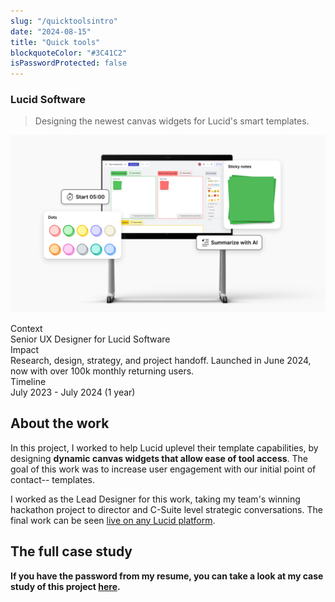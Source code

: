 ```yaml
---
slug: "/quicktoolsintro"
date: "2024-08-15"
title: "Quick tools"
blockquoteColor: "#3C41C2"
isPasswordProtected: false
---
```


### Lucid Software
> Designing the newest canvas widgets for Lucid's smart templates. 

![Hero image of quick tools](../src/images/quicktools/Splash.png)

<div class="info-container">
    <div class="info-block">
        <div class="info-title">Context</div>
        Senior UX Designer for Lucid Software
    </div>
    <div class="info-block">
        <div class="info-title">Impact</div>
        Research, design, strategy, and project handoff. Launched in June 2024, now with over 100k monthly returning users.
    </div>
    <div class="info-block">
        <div class="info-title">Timeline</div>
        July 2023 - July 2024 (1 year) 
    </div>
</div>

## About the work
In this project, I worked to help Lucid uplevel their template capabilities, by designing **dynamic canvas widgets that allow ease of tool access**. The goal of this work was to increase user engagement with our initial point of contact-- templates.  

I worked as the Lead Designer for this work, taking my team's winning hackathon project to director and C-Suite level strategic conversations. The final work can be seen [live on any Lucid platform](https://x.com/LucidSoftware/status/1804213038121115850?lang=en). 

## The full case study
**If you have the password from my resume, you can take a look at my case study of this project [here](/quicktools#content).**